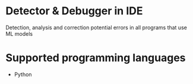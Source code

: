 #  Detector & Debugger in IDE
Detection, analysis and correction potential errors in all programs that use ML models
# Supported programming languages
+ Python
